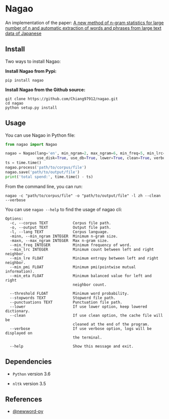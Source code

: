 # Nagao
An implementation of the paper: [A new method of n-gram statistics for large number of n and automatic extraction of words and phrases from large text data of Japanese](https://aclanthology.org/C94-1101.pdf)



## Install

Two ways to install Nagao:

**Install Nagao from Pypi:**

```
pip install nagao
```



**Install Nagao from the Github source:**

```
git clone https://github.com/Chiang97912/nagao.git
cd nagao
python setup.py install
```



## Usage

You can use Nagao in Python file:

```python
from nagao import Nagao

nagao = Nagao(lang='en', min_ngram=2, max_ngram=6, min_freq=5, min_lrc=2, min_lre=0.5, min_pmi=0, min_eta=0, threshold=0,\
              use_disk=True, use_db=True, lower=True, clean=True, verbose=True)
ts = time.time()
nagao.process('path/to/corpus/file')
nagao.save('path/to/output/file')
print('total spend:', time.time() - ts)

```

From the command line, you can run:

```shell
nagao -c "path/to/corpus/file" -o "path/to/output/file" -l zh --clean --verbose
```

You can use `nagao --help` to find the usage of nagao cli:

```
Options:
  -c, --corpus TEXT           Corpus file path.
  -o, --output TEXT           Output file path.
  -l, --lang TEXT             Corpus language.
  -minn, --min_ngram INTEGER  Minimum n-gram size.
  -maxn, --max_ngram INTEGER  Max n-gram size.
  --min_freq INTEGER          Minimum frequency of word.
  --min_lrc INTEGER           Minimum count between left and right neighbor.
  --min_lre FLOAT             Minimum entropy between left and right neighbor.
  --min_pmi FLOAT             Minimum pmi(pointwise mutual information).
  --min_eta FLOAT             Minimum balanced value for left and right
                              neighbor count.

  --threshold FLOAT           Minimum word probability.
  --stopwords TEXT            Stopword file path.
  --punctuations TEXT         Punctuation file path.
  --lower                     If use lower option, keep lowered dictionary.
  --clean                     If use clean option, the cache file will be
                              cleaned at the end of the program.
  --verbose                   If use verbose option, logs will be displayed on
                              the terminal.

  --help                      Show this message and exit.
```



## Dependencies

* `Python` version 3.6

* `nltk`  version 3.5



## References

* [@newword-py](https://github.com/atesop/newword-py)

